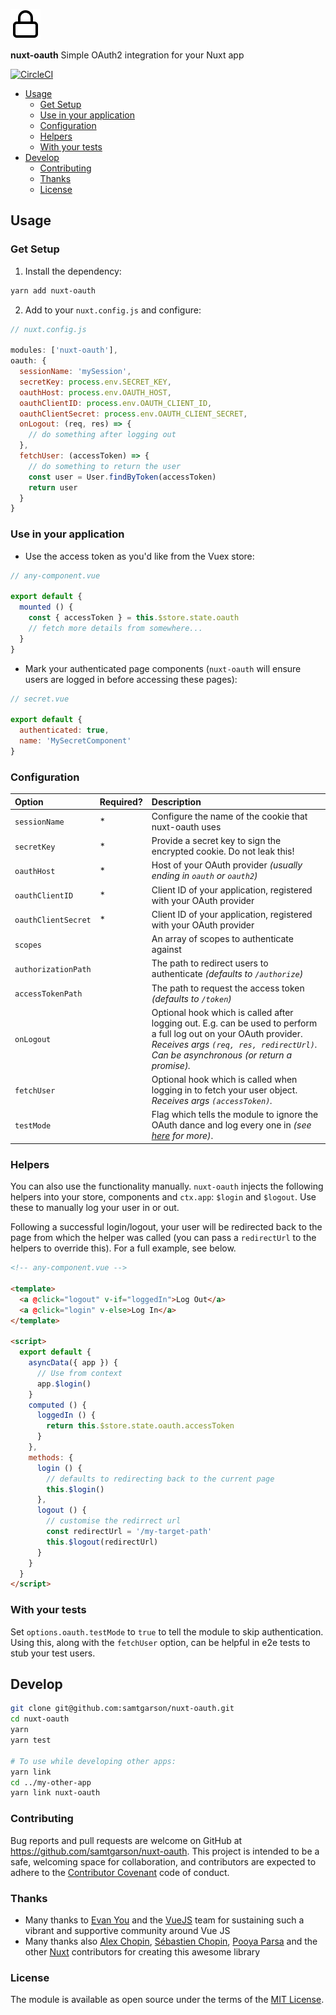 ![nuxt-oauth](https://raw.githubusercontent.com/feathericons/feather/master/icons/lock.svg?sanitize=true)

**nuxt-oauth** Simple OAuth2 integration for your Nuxt app

[![CircleCI](https://circleci.com/gh/samtgarson/nuxt-oauth.svg?style=svg)](https://circleci.com/gh/samtgarson/nuxt-oauth)

- [Usage](#usage)
  - [Get Setup](#get-setup)
  - [Use in your application](#use-in-your-application)
  - [Configuration](#configuration)
  - [Helpers](#helpers)
  - [With your tests](#with-your-tests)
- [Develop](#develop)
  - [Contributing](#contributing)
  - [Thanks](#thanks)
  - [License](#license)

## Usage

### Get Setup

1. Install the dependency:
```bash
yarn add nuxt-oauth
```

2. Add to your `nuxt.config.js` and configure:
```js
// nuxt.config.js

modules: ['nuxt-oauth'],
oauth: {
  sessionName: 'mySession',
  secretKey: process.env.SECRET_KEY,
  oauthHost: process.env.OAUTH_HOST,
  oauthClientID: process.env.OAUTH_CLIENT_ID,
  oauthClientSecret: process.env.OAUTH_CLIENT_SECRET,
  onLogout: (req, res) => {
    // do something after logging out
  },
  fetchUser: (accessToken) => {
    // do something to return the user
    const user = User.findByToken(accessToken)
    return user
  }
}
```


### Use in your application

- Use the access token as you'd like from the Vuex store:
```js
// any-component.vue

export default {
  mounted () {
    const { accessToken } = this.$store.state.oauth
    // fetch more details from somewhere...
  }
}
```

- Mark your authenticated page components (`nuxt-oauth` will ensure users are logged in before accessing these pages):
```js
// secret.vue

export default {
  authenticated: true,
  name: 'MySecretComponent'
}
```

### Configuration

| Option | Required? | Description |
| :----- | :-------- | :---------- |
| `sessionName` | * | Configure the name of the cookie that nuxt-oauth uses |
| `secretKey` | * | Provide a secret key to sign the encrypted cookie. Do not leak this! |
| `oauthHost` | * | Host of your OAuth provider _(usually ending in `oauth` or `oauth2`)_ |
| `oauthClientID` | * | Client ID of your application, registered with your OAuth provider |
| `oauthClientSecret` | * | Client ID of your application, registered with your OAuth provider |
| `scopes` |  | An array of scopes to authenticate against |
| `authorizationPath` |  | The path to redirect users to authenticate _(defaults to `/authorize`)_ |
| `accessTokenPath` |  | The path to request the access token _(defaults to `/token`)_ |
| `onLogout` | | Optional hook which is called after logging out. E.g. can be used to perform a full log out on your OAuth provider. _Receives args `(req, res, redirectUrl)`.  Can be asynchronous (or return a promise)._ |
| `fetchUser` | | Optional hook which is called when logging in to fetch your user object. _Receives args `(accessToken)`._ |
| `testMode` | | Flag which tells the module to ignore the OAuth dance and log every one in _(see [here](#with-your-tests) for more)_. |
  
### Helpers

You can also use the functionality manually. `nuxt-oauth` injects the following helpers into your store, components and `ctx.app`: `$login` and `$logout`. Use these to manually log your user in or out. 

Following a successful login/logout, your user will be redirected back to the page from which the helper was called (you can pass a `redirectUrl` to the helpers to override this). For a full example, see below.


```html
<!-- any-component.vue -->

<template>
  <a @click="logout" v-if="loggedIn">Log Out</a>
  <a @click="login" v-else>Log In</a>
</template>

<script>
  export default {
    asyncData({ app }) {
      // Use from context
      app.$login()
    }
    computed () {
      loggedIn () {
        return this.$store.state.oauth.accessToken
      }
    },
    methods: {
      login () {
        // defaults to redirecting back to the current page
        this.$login()
      },
      logout () {
        // customise the redirrect url
        const redirectUrl = '/my-target-path'
        this.$logout(redirectUrl)
      }
    }
  }
</script>
```
  
### With your tests

Set `options.oauth.testMode` to `true` to tell the module to skip authentication. Using this, along with the `fetchUser` option, can be helpful in e2e tests to stub your test users.

## Develop

```bash
git clone git@github.com:samtgarson/nuxt-oauth.git
cd nuxt-oauth
yarn
yarn test

# To use while developing other apps:
yarn link
cd ../my-other-app
yarn link nuxt-oauth
```

### Contributing

Bug reports and pull requests are welcome on GitHub at https://github.com/samtgarson/nuxt-oauth. This project is intended to be a safe, welcoming space for collaboration, and contributors are expected to adhere to the [Contributor Covenant](http://contributor-covenant.org) code of conduct.

### Thanks

- Many thanks to [Evan You](https://github.com/yyx990803) and the [VueJS](https://github.com/vuejs) team for sustaining such a vibrant and supportive community around Vue JS
- Many thanks also [Alex Chopin](https://github.com/alexchopin), [Sébastien Chopin](https://github.com/Atinux), [Pooya Parsa](https://github.com/pi0) and the other [Nuxt](https://github.com/nuxt) contributors for creating this awesome library

### License

The module is available as open source under the terms of the [MIT License](http://opensource.org/licenses/MIT).
